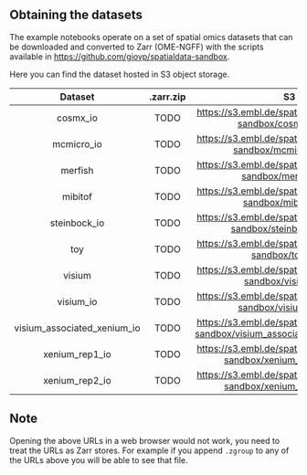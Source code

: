 ## Obtaining the datasets

The example notebooks operate on a set of spatial omics datasets that can be downloaded and converted to Zarr (OME-NGFF) with the scripts available in https://github.com/giovp/spatialdata-sandbox.

Here you can find the dataset hosted in S3 object storage.

|           Dataset           | .zarr.zip |                                           S3                                           |
| :-------------------------: | :-------: | :------------------------------------------------------------------------------------: |
|          cosmx_io           |   TODO    |          <https://s3.embl.de/spatialdata/spatialdata-sandbox/cosmx_io.zarr/>           |
|         mcmicro_io          |   TODO    |         <https://s3.embl.de/spatialdata/spatialdata-sandbox/mcmicro_io.zarr/>          |
|           merfish           |   TODO    |           <https://s3.embl.de/spatialdata/spatialdata-sandbox/merfish.zarr/>           |
|           mibitof           |   TODO    |           <https://s3.embl.de/spatialdata/spatialdata-sandbox/mibitof.zarr/>           |
|        steinbock_io         |   TODO    |        <https://s3.embl.de/spatialdata/spatialdata-sandbox/steinbock_io.zarr/>         |
|             toy             |   TODO    |             <https://s3.embl.de/spatialdata/spatialdata-sandbox/toy.zarr/>             |
|           visium            |   TODO    |           <https://s3.embl.de/spatialdata/spatialdata-sandbox/visium.zarr/>            |
|          visium_io          |   TODO    |          <https://s3.embl.de/spatialdata/spatialdata-sandbox/visium_io.zarr/>          |
| visium_associated_xenium_io |   TODO    | <https://s3.embl.de/spatialdata/spatialdata-sandbox/visium_associated_xenium_io.zarr/> |
|       xenium_rep1_io        |   TODO    |       <https://s3.embl.de/spatialdata/spatialdata-sandbox/xenium_rep1_io.zarr/>        |
|       xenium_rep2_io        |   TODO    |       <https://s3.embl.de/spatialdata/spatialdata-sandbox/xenium_rep2_io.zarr/>        |

## Note

Opening the above URLs in a web browser would not work, you need to treat the URLs as Zarr stores. For example if you append `.zgroup` to any of the URLs above you will be able to see that file.
